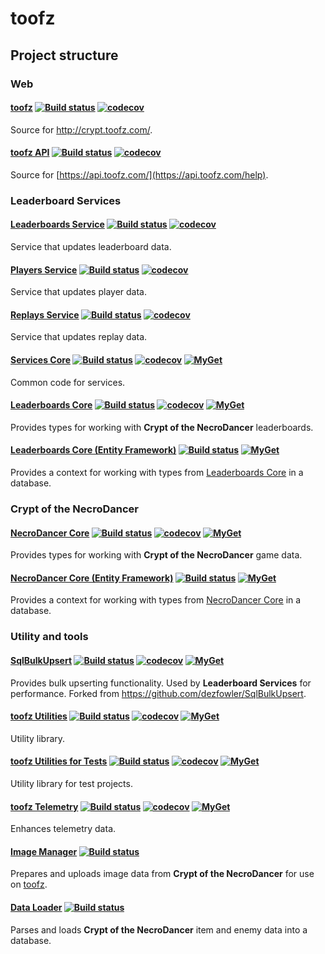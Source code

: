 # toofz

## Project structure

### Web

#### [toofz](https://github.com/leonard-thieu/crypt.toofz.com) [![Build status](https://ci.appveyor.com/api/projects/status/83e8eikypiri2lhi/branch/master?svg=true)](https://ci.appveyor.com/project/leonard-thieu/toofz-necrodancer-webclient/branch/master) [![codecov](https://codecov.io/gh/leonard-thieu/crypt.toofz.com/branch/master/graph/badge.svg)](https://codecov.io/gh/leonard-thieu/crypt.toofz.com)

Source for http://crypt.toofz.com/.

#### [toofz API](https://github.com/leonard-thieu/api.toofz.com) [![Build status](https://ci.appveyor.com/api/projects/status/2en9f6hcf72ujm9y/branch/master?svg=true)](https://ci.appveyor.com/project/leonard-thieu/toofz-necrodancer-web-api/branch/master) [![codecov](https://codecov.io/gh/leonard-thieu/api.toofz.com/branch/master/graph/badge.svg)](https://codecov.io/gh/leonard-thieu/api.toofz.com)

Source for [https://api.toofz.com/](https://api.toofz.com/help).

### Leaderboard Services

#### [Leaderboards Service](https://github.com/leonard-thieu/leaderboards-service) [![Build status](https://ci.appveyor.com/api/projects/status/77fd6okl8bc2ulkb/branch/master?svg=true)](https://ci.appveyor.com/project/leonard-thieu/leaderboards-service/branch/master) [![codecov](https://codecov.io/gh/leonard-thieu/leaderboards-service/branch/master/graph/badge.svg)](https://codecov.io/gh/leonard-thieu/leaderboards-service)

Service that updates leaderboard data.

#### [Players Service](https://github.com/leonard-thieu/players-service) [![Build status](https://ci.appveyor.com/api/projects/status/3udoy27b6tetostp/branch/master?svg=true)](https://ci.appveyor.com/project/leonard-thieu/players-service/branch/master) [![codecov](https://codecov.io/gh/leonard-thieu/players-service/branch/master/graph/badge.svg)](https://codecov.io/gh/leonard-thieu/players-service)

Service that updates player data.

#### [Replays Service](https://github.com/leonard-thieu/replays-service) [![Build status](https://ci.appveyor.com/api/projects/status/xeoko709p63qf3jb/branch/master?svg=true)](https://ci.appveyor.com/project/leonard-thieu/replays-service/branch/master) [![codecov](https://codecov.io/gh/leonard-thieu/replays-service/branch/master/graph/badge.svg)](https://codecov.io/gh/leonard-thieu/replays-service)

Service that updates replay data.

#### [Services Core](https://github.com/leonard-thieu/toofz-services-core) [![Build status](https://ci.appveyor.com/api/projects/status/ra5o1lcdc1hh3e29?svg=true)](https://ci.appveyor.com/project/leonard-thieu/toofz-necrodancer-leaderboards-services-common) [![codecov](https://codecov.io/gh/leonard-thieu/toofz-services-core/branch/master/graph/badge.svg)](https://codecov.io/gh/leonard-thieu/toofz-services-core) [![MyGet](https://img.shields.io/myget/toofz/v/toofz.Services.svg)](https://www.myget.org/feed/toofz/package/nuget/toofz.Services)

Common code for services.

#### [Leaderboards Core](https://github.com/leonard-thieu/toofz-necrodancer-leaderboards) [![Build status](https://ci.appveyor.com/api/projects/status/fhfu870220jgfm3l/branch/master?svg=true)](https://ci.appveyor.com/project/leonard-thieu/toofz-necrodancer-leaderboards/branch/master) [![codecov](https://codecov.io/gh/leonard-thieu/toofz-leaderboards-core/branch/master/graph/badge.svg)](https://codecov.io/gh/leonard-thieu/toofz-leaderboards-core) [![MyGet](https://img.shields.io/myget/toofz/v/toofz.NecroDancer.Leaderboards.svg)](https://www.myget.org/feed/toofz/package/nuget/toofz.NecroDancer.Leaderboards)

Provides types for working with **Crypt of the NecroDancer** leaderboards.

#### [Leaderboards Core (Entity Framework)](https://github.com/leonard-thieu/toofz-necrodancer-leaderboards-entityframework) [![Build status](https://ci.appveyor.com/api/projects/status/belqgh64mubwul1u/branch/master?svg=true)](https://ci.appveyor.com/project/leonard-thieu/toofz-necrodancer-leaderboards-entityframework/branch/master) [![MyGet](https://img.shields.io/myget/toofz/v/toofz.NecroDancer.Leaderboards.EntityFramework.svg)](https://www.myget.org/feed/toofz/package/nuget/toofz.NecroDancer.Leaderboards.EntityFramework)

Provides a context for working with types from [Leaderboards Core](https://github.com/leonard-thieu/toofz-leaderboards-core) in a database.

### Crypt of the NecroDancer

#### [NecroDancer Core](https://github.com/leonard-thieu/toofz-necrodancer-core) [![Build status](https://ci.appveyor.com/api/projects/status/de1vj801al1krlfa/branch/master?svg=true)](https://ci.appveyor.com/project/leonard-thieu/toofz-necrodancer-core/branch/master) [![codecov](https://codecov.io/gh/leonard-thieu/toofz-necrodancer-core/branch/master/graph/badge.svg)](https://codecov.io/gh/leonard-thieu/toofz-necrodancer-core) [![MyGet](https://img.shields.io/myget/toofz/v/toofz.NecroDancer.svg)](https://www.myget.org/feed/toofz/package/nuget/toofz.NecroDancer)

Provides types for working with **Crypt of the NecroDancer** game data.

#### [NecroDancer Core (Entity Framework)](https://github.com/leonard-thieu/toofz-necrodancer-entityframework) [![Build status](https://ci.appveyor.com/api/projects/status/cowbksjnikl2928m/branch/master?svg=true)](https://ci.appveyor.com/project/leonard-thieu/toofz-necrodancer-entityframework/branch/master) [![MyGet](https://img.shields.io/myget/toofz/v/toofz.NecroDancer.EntityFramework.svg)](https://www.myget.org/feed/toofz/package/nuget/toofz.NecroDancer.EntityFramework)

Provides a context for working with types from [NecroDancer Core](https://github.com/leonard-thieu/toofz-necrodancer-core) in a database.

### Utility and tools

#### [SqlBulkUpsert](https://github.com/leonard-thieu/SqlBulkUpsert) [![Build status](https://ci.appveyor.com/api/projects/status/q0r7259k9i1pky06/branch/master?svg=true)](https://ci.appveyor.com/project/leonard-thieu/sqlbulkupsert/branch/master) [![codecov](https://codecov.io/gh/leonard-thieu/SqlBulkUpsert/branch/master/graph/badge.svg)](https://codecov.io/gh/leonard-thieu/SqlBulkUpsert) [![MyGet](https://img.shields.io/myget/toofz/v/toofz.SqlBulkUpsert.svg)](https://www.myget.org/feed/toofz/package/nuget/toofz.SqlBulkUpsert)

Provides bulk upserting functionality. Used by **Leaderboard Services** for performance. Forked from https://github.com/dezfowler/SqlBulkUpsert.

#### [toofz Utilities](https://github.com/leonard-thieu/toofz) [![Build status](https://ci.appveyor.com/api/projects/status/b2w3cuq05d3udp00/branch/master?svg=true)](https://ci.appveyor.com/project/leonard-thieu/toofz/branch/master) [![codecov](https://codecov.io/gh/leonard-thieu/toofz/branch/master/graph/badge.svg)](https://codecov.io/gh/leonard-thieu/toofz) [![MyGet](https://img.shields.io/myget/toofz/v/toofz.svg)](https://www.myget.org/feed/toofz/package/nuget/toofz)

Utility library.

#### [toofz Utilities for Tests](https://github.com/leonard-thieu/toofz-utilities-for-tests) [![Build status](https://ci.appveyor.com/api/projects/status/5mrvq3c9shjkisgs/branch/master?svg=true)](https://ci.appveyor.com/project/leonard-thieu/toofz-testsshared/branch/master) [![codecov](https://codecov.io/gh/leonard-thieu/toofz-utilities-for-tests/branch/master/graph/badge.svg)](https://codecov.io/gh/leonard-thieu/toofz-utilities-for-tests) [![MyGet](https://img.shields.io/myget/toofz/v/toofz.TestsShared.svg)](https://www.myget.org/feed/toofz/package/nuget/toofz.TestsShared)

Utility library for test projects.

#### [toofz Telemetry](https://github.com/leonard-thieu/toofz-telemetry) [![Build status](https://ci.appveyor.com/api/projects/status/180jggt6xnfkyfht/branch/master?svg=true)](https://ci.appveyor.com/project/leonard-thieu/toofz-telemetry/branch/master) [![codecov](https://codecov.io/gh/leonard-thieu/toofz-telemetry/branch/master/graph/badge.svg)](https://codecov.io/gh/leonard-thieu/toofz-telemetry) [![MyGet](https://img.shields.io/myget/toofz/v/toofz.Telemetry.svg)](https://www.myget.org/feed/toofz/package/nuget/toofz.Telemetry)

Enhances telemetry data.

#### [Image Manager](https://github.com/leonard-thieu/toofz-necrodancer-imagemanager) [![Build status](https://ci.appveyor.com/api/projects/status/7o5ymk33junl322j/branch/master?svg=true)](https://ci.appveyor.com/project/leonard-thieu/toofz-necrodancer-imagemanager/branch/master)

Prepares and uploads image data from **Crypt of the NecroDancer** for use on [toofz](https://github.com/leonard-thieu/crypt.toofz.com).

#### [Data Loader](https://github.com/leonard-thieu/toofz-necrodancer-loaddata) [![Build status](https://ci.appveyor.com/api/projects/status/gpnh3cbvi2224wyh/branch/master?svg=true)](https://ci.appveyor.com/project/leonard-thieu/toofz-necrodancer-loaddata/branch/master)

Parses and loads **Crypt of the NecroDancer** item and enemy data into a database.
